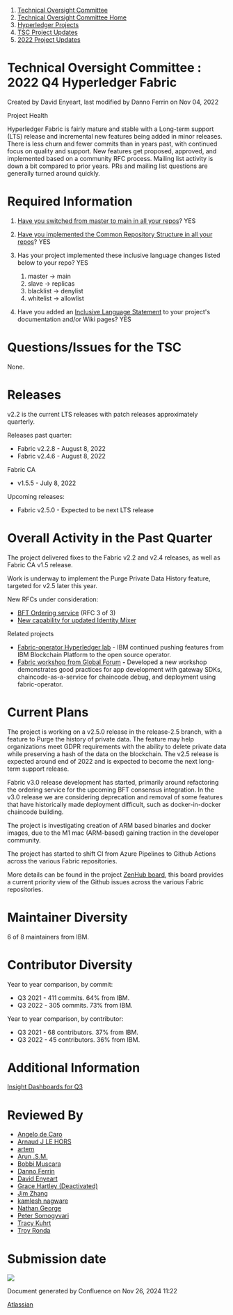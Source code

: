 1. [Technical Oversight Committee](index.html)
2. [Technical Oversight Committee Home](Technical-Oversight-Committee-Home_21430274.html)
3. [Hyperledger Projects](Hyperledger-Projects_21447704.html)
4. [TSC Project Updates](TSC-Project-Updates_21430854.html)
5. [2022 Project Updates](2022-Project-Updates_21443095.html)

# Technical Oversight Committee : 2022 Q4 Hyperledger Fabric

Created by David Enyeart, last modified by Danno Ferrin on Nov 04, 2022

Project Health

Hyperledger Fabric is fairly mature and stable with a Long-term support (LTS) release and incremental new features being added in minor releases. There is less churn and fewer commits than in years past, with continued focus on quality and support. New features get proposed, approved, and implemented based on a community RFC process. Mailing list activity is down a bit compared to prior years. PRs and mailing list questions are generally turned around quickly.

# Required Information

1. [Have you switched from master to main in all your repos](https://lf-hyperledger.atlassian.net/wiki/display/TSC/Projects+have+two+quarters+to+comply+with+common+repo+structure?focusedCommentId=21452776)? YES
2. [Have you implemented the Common Repository Structure in all your repos](https://tsc.hyperledger.org/repository-structure.html)? YES
3. Has your project implemented these inclusive language changes listed below to your repo? YES
   
   1. master → main
   2. slave → replicas
   3. blacklist → denylist
   4. whitelist → allowlist
4. Have you added an [Inclusive Language Statement](https://lf-hyperledger.atlassian.net/wiki/display/TSC/Inclusive+Language+Example) to your project's documentation and/or Wiki pages? YES
   

# Questions/Issues for the TSC

None.

# Releases

v2.2 is the current LTS releases with patch releases approximately quarterly.

Releases past quarter:

- Fabric v2.2.8 - August 8, 2022
- Fabric v2.4.6 - August 8, 2022

Fabric CA

- v1.5.5 - July 8, 2022

Upcoming releases:

- Fabric v2.5.0 - Expected to be next LTS release

# Overall Activity in the Past Quarter

The project delivered fixes to the Fabric v2.2 and v2.4 releases, as well as Fabric CA v1.5 release.

Work is underway to implement the Purge Private Data History feature, targeted for v2.5 later this year.

New RFCs under consideration:

- [BFT Ordering service](https://github.com/hyperledger/fabric-rfcs/pull/52) (RFC 3 of 3)
- [New capability for updated Identity Mixer](https://github.com/hyperledger/fabric-rfcs/pull/53)

Related projects

- [Fabric-operator Hyperledger lab](https://github.com/hyperledger-labs/fabric-operator) - IBM continued pushing features from IBM Blockchain Platform to the open source operator.
- [Fabric workshop from Global Forum](https://github.com/hyperledgendary/full-stack-asset-transfer-guide) **-** Developed a new workshop demonstrates good practices for app development with gateway SDKs, chaincode-as-a-service for chaincode debug, and deployment using fabric-operator.

# Current Plans

The project is working on a v2.5.0 release in the release-2.5 branch, with a feature to Purge the history of private data. The feature may help organizations meet GDPR requirements with the ability to delete private data while preserving a hash of the data on the blockchain. The v2.5 release is expected around end of 2022 and is expected to become the next long-term support release. 

Fabric v3.0 release development has started, primarily around refactoring the ordering service for the upcoming BFT consensus integration. In the v3.0 release we are considering deprecation and removal of some features that have historically made deployment difficult, such as docker-in-docker chaincode building.

The project is investigating creation of ARM based binaries and docker images, due to the M1 mac (ARM-based) gaining traction in the developer community.

The project has started to shift CI from Azure Pipelines to Github Actions across the various Fabric repositories.

More details can be found in the project [ZenHub board](https://app.zenhub.com/workspaces/fabric-57c43689b6f3d8060d082cf1/board), this board provides a current priority view of the Github issues across the various Fabric repositories.

# Maintainer Diversity

6 of 8 maintainers from IBM.

# Contributor Diversity

Year to year comparison, by commit:

- Q3 2021 - 411 commits. 64% from IBM.
- Q3 2022 - 305 commits. 73% from IBM.

Year to year comparison, by contributor:

- Q3 2021 - 68 contributors. 37% from IBM.
- Q3 2022 - 45 contributors. 36% from IBM.

# Additional Information

[Insight Dashboards for Q3](https://insights.lfx.linuxfoundation.org/projects/hyperledger%2Ffabric/dashboard;subTab=technical?time=%7B%22from%22%3A%222021-07-01T04%3A00%3A00.000Z%22%2C%22type%22%3A%22absolute%22%2C%22to%22%3A%222021-10-01T04%3A00%3A00.000Z%22%7D&filter=%23%2Fdashboard%2FGit%3Fembed%3Dtrue%26_g%3D%28filters%3A%21%28%29%2CrefreshInterval%3A%28pause%3A%21t%2Cvalue%3A0%29%2Ctime%3A%28from%3A%272021-07-01T04%3A00%3A00.000Z%27%2Cto%3A%272021-10-01T04%3A00%3A00.000Z%27%29%29%26_a%3D%28description%3A%27Git%2520Overview%2520panel%27%2Cfilters%3A%21%28%28%27%24state%27%3A%28store%3AappState%29%2Cmeta%3A%28alias%3A%27Empty%2520Commits%27%2Cdisabled%3A%21f%2Cindex%3Agit%2Ckey%3Afiles%2Cnegate%3A%21t%2Cparams%3A%28query%3A%270%27%29%2Ctype%3Aphrase%29%2Cquery%3A%28match%3A%28files%3A%28query%3A%270%27%2Ctype%3Aphrase%29%29%29%29%2C%28%27%24state%27%3A%28store%3AappState%29%2Cmeta%3A%28alias%3ABots%2Cdisabled%3A%21f%2Cindex%3Agit%2Ckey%3Aauthor_bot%2Cnegate%3A%21t%2Cparams%3A%28query%3A%21t%29%2Ctype%3Aphrase%29%2Cquery%3A%28match%3A%28author_bot%3A%28query%3A%21t%2Ctype%3Aphrase%29%29%29%29%2C%28%27%24state%27%3A%28store%3AappState%29%2Cmeta%3A%28alias%3A%27Is%2520Commit%27%2Cdisabled%3A%21f%2Cindex%3Agit%2Ckey%3Atype%2Cnegate%3A%21f%2Cparams%3A%28query%3Acommit%29%2Ctype%3Aphrase%29%2Cquery%3A%28match_phrase%3A%28type%3Acommit%29%29%29%2C%28%27%24state%27%3A%28store%3AappState%29%2Cmeta%3A%28alias%3A%21n%2Cdisabled%3A%21f%2Cindex%3Agit%2Ckey%3Aauthor_org_name%2Cnegate%3A%21f%2Cparams%3A%28query%3A%27International%2520Business%2520Machines%2520Corporation%27%29%2Ctype%3Aphrase%29%2Cquery%3A%28match_phrase%3A%28author_org_name%3A%27International%2520Business%2520Machines%2520Corporation%27%29%29%29%29%2CfullScreenMode%3A%21f%2Coptions%3A%28darkTheme%3A%21f%2CuseMargins%3A%21t%29%2Cpanels%3A%21%28%28embeddableConfig%3A%28title%3A%27Commits%2520Percentage%2520By%2520Organization%27%29%2CgridData%3A%28h%3A13%2Ci%3A%271%27%2Cw%3A13%2Cx%3A22%2Cy%3A0%29%2Cid%3Agit_commits_organizations%2CpanelIndex%3A%271%27%2Ctitle%3A%27Commits%2520Percentage%2520By%2520Organization%27%2Ctype%3Avisualization%2Cversion%3A%277.6.2%27%29%2C%28embeddableConfig%3A%28title%3AFilter%29%2CgridData%3A%28h%3A16%2Ci%3A%27788f235e-6d11-451b-ba12-50e7b8765e0f%27%2Cw%3A13%2Cx%3A0%2Cy%3A0%29%2Cid%3A%27985c11c0-a449-11ea-bb19-4b3cb1a7236f%27%2CpanelIndex%3A%27788f235e-6d11-451b-ba12-50e7b8765e0f%27%2Ctitle%3AFilter%2Ctype%3Avisualization%2Cversion%3A%277.6.2%27%29%2C%28embeddableConfig%3A%28title%3ASummary%29%2CgridData%3A%28h%3A11%2Ci%3Ad65f6177-a704-4194-861d-019efd71a00f%2Cw%3A9%2Cx%3A13%2Cy%3A0%29%2Cid%3A%2713de3220-1aaf-11eb-b81d-a32b9537df14%27%2CpanelIndex%3Ad65f6177-a704-4194-861d-019efd71a00f%2Ctitle%3ASummary%2Ctype%3Avisualization%2Cversion%3A%277.6.2%27%29%2C%28embeddableConfig%3A%28title%3A%27Lines%2520Changed%2520Percentage%2520By%2520Organization%27%29%2CgridData%3A%28h%3A13%2Ci%3Aa8bec484-b99e-4cdc-96f2-722907cf4d00%2Cw%3A13%2Cx%3A35%2Cy%3A0%29%2Cid%3Ae70ac370-b6f0-11ea-83d0-e156a256d6e6%2CpanelIndex%3Aa8bec484-b99e-4cdc-96f2-722907cf4d00%2Ctitle%3A%27Lines%2520Changed%2520Percentage%2520By%2520Organization%27%2Ctype%3Avisualization%2Cversion%3A%277.6.2%27%29%2C%28embeddableConfig%3A%28title%3A%27About%2520Summary%27%29%2CgridData%3A%28h%3A5%2Ci%3A%270ba87e3a-a35b-4a3a-95bc-7572c0ecb90e%27%2Cw%3A9%2Cx%3A13%2Cy%3A11%29%2Cid%3A%2791b28510-ae4e-11eb-b42d-29bb7e46b0a1%27%2CpanelIndex%3A%270ba87e3a-a35b-4a3a-95bc-7572c0ecb90e%27%2Ctitle%3A%27About%2520Summary%27%2Ctype%3Avisualization%2Cversion%3A%277.6.2%27%29%2C%28embeddableConfig%3A%28title%3A%27About%2520Commits%2520Percentage%2520By%2520Organization%27%29%2CgridData%3A%28h%3A3%2Ci%3A%276680773a-5280-430b-9c7d-d03bca19518e%27%2Cw%3A13%2Cx%3A22%2Cy%3A13%29%2Cid%3A%279fdfe060-ae53-11eb-b42d-29bb7e46b0a1%27%2CpanelIndex%3A%276680773a-5280-430b-9c7d-d03bca19518e%27%2Ctitle%3A%27About%2520Commits%2520Percentage%2520By%2520Organization%27%2Ctype%3Avisualization%2Cversion%3A%277.6.2%27%29%2C%28embeddableConfig%3A%28title%3A%27About%2520Lines%2520Changed%2520Percentage%2520By%2520Organization%27%29%2CgridData%3A%28h%3A3%2Ci%3Ab7cbfd88-6612-4a08-bd6c-c5430265494d%2Cw%3A13%2Cx%3A35%2Cy%3A13%29%2Cid%3A%27193917b0-ae54-11eb-b42d-29bb7e46b0a1%27%2CpanelIndex%3Ab7cbfd88-6612-4a08-bd6c-c5430265494d%2Ctitle%3A%27About%2520Lines%2520Changed%2520Percentage%2520By%2520Organization%27%2Ctype%3Avisualization%2Cversion%3A%277.6.2%27%29%2C%28embeddableConfig%3A%28title%3A%27Active%2520Contributors%2520and%2520Organizations%27%29%2CgridData%3A%28h%3A13%2Ci%3Abdcfb437-9e3d-4418-94ce-5fa4a6362b78%2Cw%3A23%2Cx%3A0%2Cy%3A16%29%2Cid%3A%279d649f50-a0ee-11eb-9005-3930817a030d%27%2CpanelIndex%3Abdcfb437-9e3d-4418-94ce-5fa4a6362b78%2Ctitle%3A%27Active%2520Contributors%2520and%2520Organizations%27%2Ctype%3Avisualization%2Cversion%3A%277.6.2%27%29%2C%28embeddableConfig%3A%28title%3ACommits%29%2CgridData%3A%28h%3A13%2Ci%3A%279167a0f4-2452-434f-b63a-2f4800b7fd30%27%2Cw%3A25%2Cx%3A23%2Cy%3A16%29%2Cid%3A%27572c48c0-a0ef-11eb-9005-3930817a030d%27%2CpanelIndex%3A%279167a0f4-2452-434f-b63a-2f4800b7fd30%27%2Ctitle%3ACommits%2Ctype%3Avisualization%2Cversion%3A%277.6.2%27%29%2C%28embeddableConfig%3A%28title%3A%27About%2520Active%2520Contributors%2520and%2520Organizations%27%29%2CgridData%3A%28h%3A3%2Ci%3A%27223e1016-00a3-430d-841f-9f42b8032606%27%2Cw%3A23%2Cx%3A0%2Cy%3A29%29%2Cid%3A%27905a6060-ae54-11eb-b42d-29bb7e46b0a1%27%2CpanelIndex%3A%27223e1016-00a3-430d-841f-9f42b8032606%27%2Ctitle%3A%27About%2520Active%2520Contributors%2520and%2520Organizations%27%2Ctype%3Avisualization%2Cversion%3A%277.6.2%27%29%2C%28embeddableConfig%3A%28title%3A%27About%2520Commits%27%29%2CgridData%3A%28h%3A3%2Ci%3Adab778dc-7ac0-48fb-a178-f6333fabc1dd%2Cw%3A25%2Cx%3A23%2Cy%3A29%29%2Cid%3Aef34e880-ae54-11eb-b42d-29bb7e46b0a1%2CpanelIndex%3Adab778dc-7ac0-48fb-a178-f6333fabc1dd%2Ctitle%3A%27About%2520Commits%27%2Ctype%3Avisualization%2Cversion%3A%277.6.2%27%29%2C%28embeddableConfig%3A%28title%3A%27Commits%2520By%2520Organization%27%29%2CgridData%3A%28h%3A13%2Ci%3A%273278fa75-0a7b-492b-9b8a-b866b45b3dc1%27%2Cw%3A23%2Cx%3A0%2Cy%3A32%29%2Cid%3Ae2bb7d40-a0f2-11eb-94e8-4323c8335d1a%2CpanelIndex%3A%273278fa75-0a7b-492b-9b8a-b866b45b3dc1%27%2Ctitle%3A%27Commits%2520By%2520Organization%27%2Ctype%3Avisualization%2Cversion%3A%277.6.2%27%29%2C%28embeddableConfig%3A%28title%3A%27Lines%2520Of%2520Code%2520Changed%2520By%2520Organization%27%29%2CgridData%3A%28h%3A13%2Ci%3A%2756561788-a72f-45b6-942d-b5b01a209d45%27%2Cw%3A25%2Cx%3A23%2Cy%3A32%29%2Cid%3Aa78a02c0-a0fa-11eb-94e8-4323c8335d1a%2CpanelIndex%3A%2756561788-a72f-45b6-942d-b5b01a209d45%27%2Ctitle%3A%27Lines%2520Of%2520Code%2520Changed%2520By%2520Organization%27%2Ctype%3Avisualization%2Cversion%3A%277.6.2%27%29%2C%28embeddableConfig%3A%28title%3A%27About%2520Commits%2520By%2520Organization%27%29%2CgridData%3A%28h%3A3%2Ci%3A%279b8b0c22-36c1-4d8f-86dd-841dfef2c6b1%27%2Cw%3A23%2Cx%3A0%2Cy%3A45%29%2Cid%3A%278e421240-ae55-11eb-b42d-29bb7e46b0a1%27%2CpanelIndex%3A%279b8b0c22-36c1-4d8f-86dd-841dfef2c6b1%27%2Ctitle%3A%27About%2520Commits%2520By%2520Organization%27%2Ctype%3Avisualization%2Cversion%3A%277.6.2%27%29%2C%28embeddableConfig%3A%28title%3A%27About%2520Lines%2520Of%2520Code%2520Changed%2520By%2520Organization%27%29%2CgridData%3A%28h%3A3%2Ci%3A%271c5972b7-e4c0-4fb8-a042-cd6cc9f1fd94%27%2Cw%3A25%2Cx%3A23%2Cy%3A45%29%2Cid%3A%2751418140-ae56-11eb-b42d-29bb7e46b0a1%27%2CpanelIndex%3A%271c5972b7-e4c0-4fb8-a042-cd6cc9f1fd94%27%2Ctitle%3A%27About%2520Lines%2520Of%2520Code%2520Changed%2520By%2520Organization%27%2Ctype%3Avisualization%2Cversion%3A%277.6.2%27%29%2C%28embeddableConfig%3A%28title%3A%27Commits%2520by%2520Time%2520Zone%27%29%2CgridData%3A%28h%3A14%2Ci%3A%27632c77ff-eb61-40aa-b101-11e75f9f28f7%27%2Cw%3A23%2Cx%3A0%2Cy%3A48%29%2Cid%3A%277f4bed90-a0fb-11eb-94e8-4323c8335d1a%27%2CpanelIndex%3A%27632c77ff-eb61-40aa-b101-11e75f9f28f7%27%2Ctitle%3A%27Commits%2520by%2520Time%2520Zone%27%2Ctype%3Avisualization%2Cversion%3A%277.6.2%27%29%2C%28embeddableConfig%3A%28title%3A%27Time%2520To%2520Commit%2520%28Hrs%29%27%29%2CgridData%3A%28h%3A14%2Ci%3A%274abc0674-24a1-459f-8310-d92c9f58e41e%27%2Cw%3A25%2Cx%3A23%2Cy%3A48%29%2Cid%3Aab467ee0-5756-11eb-bbd0-c758192c580e%2CpanelIndex%3A%274abc0674-24a1-459f-8310-d92c9f58e41e%27%2Ctitle%3A%27Time%2520To%2520Commit%2520%28Hrs%29%27%2Ctype%3Avisualization%2Cversion%3A%277.6.2%27%29%2C%28embeddableConfig%3A%28title%3A%27About%2520Time%2520To%2520Commit%2520%28Hrs%29%27%29%2CgridData%3A%28h%3A5%2Ci%3A%27261503ca-d4cd-4990-a215-f630fdbb3037%27%2Cw%3A25%2Cx%3A23%2Cy%3A62%29%2Cid%3Ab5fe1aa0-ae5e-11eb-b42d-29bb7e46b0a1%2CpanelIndex%3A%27261503ca-d4cd-4990-a215-f630fdbb3037%27%2Ctitle%3A%27About%2520Time%2520To%2520Commit%2520%28Hrs%29%27%2Ctype%3Avisualization%2Cversion%3A%277.6.2%27%29%2C%28embeddableConfig%3A%28title%3A%27About%2520Commits%2520by%2520Time%2520Zone%27%29%2CgridData%3A%28h%3A5%2Ci%3A%27129f247f-b4aa-464c-9112-c4a982f20f21%27%2Cw%3A23%2Cx%3A0%2Cy%3A62%29%2Cid%3A%2787e893d0-ae5d-11eb-b42d-29bb7e46b0a1%27%2CpanelIndex%3A%27129f247f-b4aa-464c-9112-c4a982f20f21%27%2Ctitle%3A%27About%2520Commits%2520by%2520Time%2520Zone%27%2Ctype%3Avisualization%2Cversion%3A%277.6.2%27%29%2C%28embeddableConfig%3A%28title%3ASubmitters%29%2CgridData%3A%28h%3A19%2Ci%3A%278cdb35b3-6f32-416f-956b-50f7b221e73e%27%2Cw%3A21%2Cx%3A0%2Cy%3A67%29%2Cid%3A%2731f04bd0-1ab0-11eb-b81d-a32b9537df14%27%2CpanelIndex%3A%278cdb35b3-6f32-416f-956b-50f7b221e73e%27%2Ctitle%3ASubmitters%2Ctype%3Avisualization%2Cversion%3A%277.6.2%27%29%2C%28embeddableConfig%3A%28title%3AOrganizations%29%2CgridData%3A%28h%3A19%2Ci%3Ad4d3ea5e-fedf-4818-bfe4-e6de2ab43a3c%2Cw%3A27%2Cx%3A21%2Cy%3A67%29%2Cid%3Aca6b1b90-1ab2-11eb-bbd0-c758192c580e%2CpanelIndex%3Ad4d3ea5e-fedf-4818-bfe4-e6de2ab43a3c%2Ctitle%3AOrganizations%2Ctype%3Avisualization%2Cversion%3A%277.6.2%27%29%2C%28embeddableConfig%3A%28title%3ARepositories%29%2CgridData%3A%28h%3A19%2Ci%3Aa476e04a-1dde-4bdc-98b6-8c6d16c30b46%2Cw%3A29%2Cx%3A0%2Cy%3A86%29%2Cid%3Ade3203e0-1ab3-11eb-bbd0-c758192c580e%2CpanelIndex%3Aa476e04a-1dde-4bdc-98b6-8c6d16c30b46%2Ctitle%3ARepositories%2Ctype%3Avisualization%2Cversion%3A%277.6.2%27%29%2C%28embeddableConfig%3A%28title%3AProjects%29%2CgridData%3A%28h%3A19%2Ci%3A%27077e496f-d414-4840-a3b0-3bc9da32ddcc%27%2Cw%3A19%2Cx%3A29%2Cy%3A86%29%2Cid%3A%2770e5e750-1ab5-11eb-b81d-a32b9537df14%27%2CpanelIndex%3A%27077e496f-d414-4840-a3b0-3bc9da32ddcc%27%2Ctitle%3AProjects%2Ctype%3Avisualization%2Cversion%3A%277.6.2%27%29%2C%28embeddableConfig%3A%28title%3A%27Organization%2520Commits%27%29%2CgridData%3A%28h%3A18%2Ci%3Ac73b96e3-a6ec-4b4a-aa9f-7bd4b158c968%2Cw%3A48%2Cx%3A0%2Cy%3A105%29%2Cid%3A%273c6f01b0-f21e-11ea-ada8-692b75e53835%27%2CpanelIndex%3Ac73b96e3-a6ec-4b4a-aa9f-7bd4b158c968%2Ctitle%3A%27Organization%2520Commits%27%2Ctype%3Avisualization%2Cversion%3A%277.6.2%27%29%29%2Cquery%3A%28language%3Alucene%2Cquery%3A%27%2A%27%29%2CtimeRestore%3A%21f%2Ctitle%3AGit%2CviewMode%3Aview%29)

# Reviewed By

- [Angelo de Caro](https://lf-hyperledger.atlassian.net/wiki/people/70121:d6b0f0e4-825f-4f16-88e1-4d14e95f2f10?ref=confluence)
- [Arnaud J LE HORS](https://lf-hyperledger.atlassian.net/wiki/people/70121:0e75e3b8-500a-4067-9f7e-ed46e91bcb9d?ref=confluence)
- [artem](https://lf-hyperledger.atlassian.net/wiki/people/557058:5196a62e-7a77-4c97-8180-ae5a5992fb63?ref=confluence)
- [Arun .S.M.](https://lf-hyperledger.atlassian.net/wiki/people/621a0e5097d313006ba7386a?ref=confluence)
- [Bobbi Muscara](https://lf-hyperledger.atlassian.net/wiki/people/5c4cb1b7d8bbb7445c0a457e?ref=confluence)
- [Danno Ferrin](https://lf-hyperledger.atlassian.net/wiki/people/5b7f2d80c4e4892a5b789551?ref=confluence)
- [David Enyeart](https://lf-hyperledger.atlassian.net/wiki/people/712020:30d7e775-8a5d-4896-8950-8da2af027639?ref=confluence)
- [Grace Hartley (Deactivated)](https://lf-hyperledger.atlassian.net/wiki/people/5c3e0cd1ff324728a1db2448?ref=confluence)
- [Jim Zhang](https://lf-hyperledger.atlassian.net/wiki/people/712020:e39af0bd-79c1-49e2-887c-a74cef87f822?ref=confluence)
- [kamlesh nagware](https://lf-hyperledger.atlassian.net/wiki/people/557058:8e1fc425-f938-4b39-ad13-9cd8b0ddde52?ref=confluence)
- [Nathan George](https://lf-hyperledger.atlassian.net/wiki/people/712020:3e7556ab-cdb8-47f5-8b68-12a3378021fd?ref=confluence)
- [Peter Somogyvari](https://lf-hyperledger.atlassian.net/wiki/people/557058:cae262a4-be99-4f5e-a36e-bf20a5c795f2?ref=confluence)
- [Tracy Kuhrt](https://lf-hyperledger.atlassian.net/wiki/people/712020:eb6ae9c3-aa8e-40ba-9dab-a6969b1ac52e?ref=confluence)
- [Troy Ronda](https://lf-hyperledger.atlassian.net/wiki/people/557058:c854f35a-2b58-4be3-9003-ca2a67495580?ref=confluence)

# Submission date

![](plugins/servlet/confluence/placeholder/unknown-macro)

Document generated by Confluence on Nov 26, 2024 11:22

[Atlassian](http://www.atlassian.com/)
